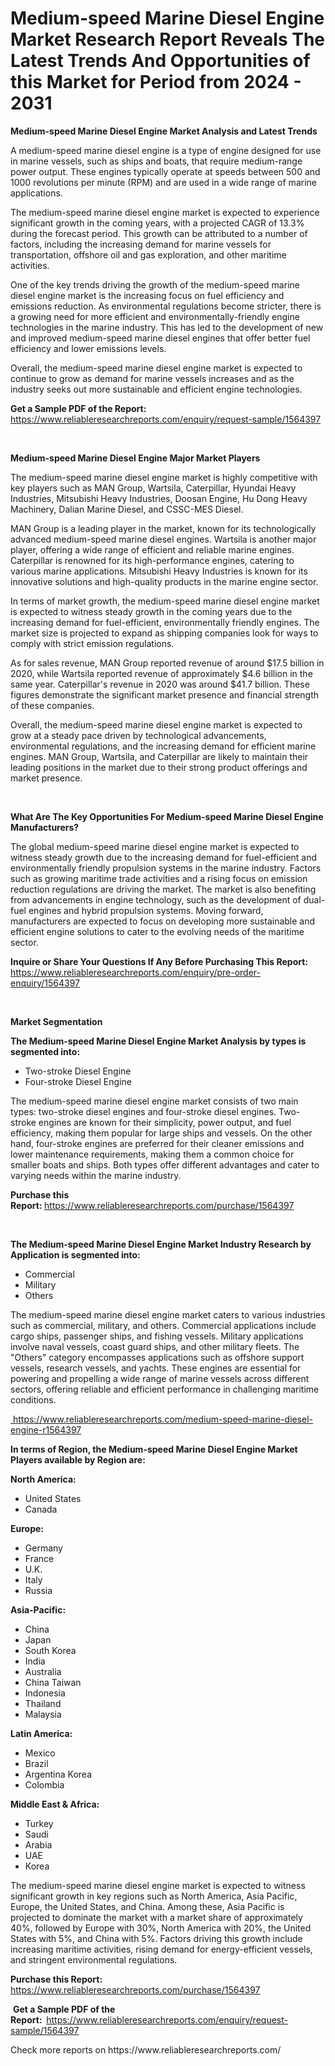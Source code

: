 <p><h1>Medium-speed Marine Diesel Engine Market Research Report Reveals The Latest Trends And Opportunities of this Market for Period from 2024 - 2031</h1></p><p><strong>Medium-speed Marine Diesel Engine Market Analysis and Latest Trends</strong></p>
<p><p>A medium-speed marine diesel engine is a type of engine designed for use in marine vessels, such as ships and boats, that require medium-range power output. These engines typically operate at speeds between 500 and 1000 revolutions per minute (RPM) and are used in a wide range of marine applications.</p><p>The medium-speed marine diesel engine market is expected to experience significant growth in the coming years, with a projected CAGR of 13.3% during the forecast period. This growth can be attributed to a number of factors, including the increasing demand for marine vessels for transportation, offshore oil and gas exploration, and other maritime activities.</p><p>One of the key trends driving the growth of the medium-speed marine diesel engine market is the increasing focus on fuel efficiency and emissions reduction. As environmental regulations become stricter, there is a growing need for more efficient and environmentally-friendly engine technologies in the marine industry. This has led to the development of new and improved medium-speed marine diesel engines that offer better fuel efficiency and lower emissions levels.</p><p>Overall, the medium-speed marine diesel engine market is expected to continue to grow as demand for marine vessels increases and as the industry seeks out more sustainable and efficient engine technologies.</p></p>
<p><strong>Get a Sample PDF of the Report:&nbsp;</strong> <a href="https://www.reliableresearchreports.com/enquiry/request-sample/1564397">https://www.reliableresearchreports.com/enquiry/request-sample/1564397</a></p>
<p>&nbsp;</p>
<p><strong>Medium-speed Marine Diesel Engine Major Market Players</strong></p>
<p><p>The medium-speed marine diesel engine market is highly competitive with key players such as MAN Group, Wartsila, Caterpillar, Hyundai Heavy Industries, Mitsubishi Heavy Industries, Doosan Engine, Hu Dong Heavy Machinery, Dalian Marine Diesel, and CSSC-MES Diesel. </p><p>MAN Group is a leading player in the market, known for its technologically advanced medium-speed marine diesel engines. Wartsila is another major player, offering a wide range of efficient and reliable marine engines. Caterpillar is renowned for its high-performance engines, catering to various marine applications. Mitsubishi Heavy Industries is known for its innovative solutions and high-quality products in the marine engine sector.</p><p>In terms of market growth, the medium-speed marine diesel engine market is expected to witness steady growth in the coming years due to the increasing demand for fuel-efficient, environmentally friendly engines. The market size is projected to expand as shipping companies look for ways to comply with strict emission regulations.</p><p>As for sales revenue, MAN Group reported revenue of around $17.5 billion in 2020, while Wartsila reported revenue of approximately $4.6 billion in the same year. Caterpillar's revenue in 2020 was around $41.7 billion. These figures demonstrate the significant market presence and financial strength of these companies.</p><p>Overall, the medium-speed marine diesel engine market is expected to grow at a steady pace driven by technological advancements, environmental regulations, and the increasing demand for efficient marine engines. MAN Group, Wartsila, and Caterpillar are likely to maintain their leading positions in the market due to their strong product offerings and market presence.</p></p>
<p>&nbsp;</p>
<p><strong>What Are The Key Opportunities For Medium-speed Marine Diesel Engine Manufacturers?</strong></p>
<p><p>The global medium-speed marine diesel engine market is expected to witness steady growth due to the increasing demand for fuel-efficient and environmentally friendly propulsion systems in the marine industry. Factors such as growing maritime trade activities and a rising focus on emission reduction regulations are driving the market. The market is also benefiting from advancements in engine technology, such as the development of dual-fuel engines and hybrid propulsion systems. Moving forward, manufacturers are expected to focus on developing more sustainable and efficient engine solutions to cater to the evolving needs of the maritime sector.</p></p>
<p><strong>Inquire or Share Your Questions If Any Before Purchasing This Report:</strong> <a href="https://www.reliableresearchreports.com/enquiry/pre-order-enquiry/1564397">https://www.reliableresearchreports.com/enquiry/pre-order-enquiry/1564397</a></p>
<p>&nbsp;</p>
<p><strong>Market Segmentation</strong></p>
<p><strong>The Medium-speed Marine Diesel Engine Market Analysis by types is segmented into:</strong></p>
<p><ul><li>Two-stroke Diesel Engine</li><li>Four-stroke Diesel Engine</li></ul></p>
<p><p>The medium-speed marine diesel engine market consists of two main types: two-stroke diesel engines and four-stroke diesel engines. Two-stroke engines are known for their simplicity, power output, and fuel efficiency, making them popular for large ships and vessels. On the other hand, four-stroke engines are preferred for their cleaner emissions and lower maintenance requirements, making them a common choice for smaller boats and ships. Both types offer different advantages and cater to varying needs within the marine industry.</p></p>
<p><strong>Purchase this Report:&nbsp;</strong><a href="https://www.reliableresearchreports.com/purchase/1564397">https://www.reliableresearchreports.com/purchase/1564397</a></p>
<p>&nbsp;</p>
<p><strong>The Medium-speed Marine Diesel Engine Market Industry Research by Application is segmented into:</strong></p>
<p><ul><li>Commercial</li><li>Military</li><li>Others</li></ul></p>
<p><p>The medium-speed marine diesel engine market caters to various industries such as commercial, military, and others. Commercial applications include cargo ships, passenger ships, and fishing vessels. Military applications involve naval vessels, coast guard ships, and other military fleets. The "Others" category encompasses applications such as offshore support vessels, research vessels, and yachts. These engines are essential for powering and propelling a wide range of marine vessels across different sectors, offering reliable and efficient performance in challenging maritime conditions.</p></p>
<p><a href="https://www.reliableresearchreports.com/medium-speed-marine-diesel-engine-r1564397">&nbsp;https://www.reliableresearchreports.com/medium-speed-marine-diesel-engine-r1564397</a></p>
<p><strong>In terms of Region, the Medium-speed Marine Diesel Engine Market Players available by Region are:</strong></p>
<p>
    <p> <strong> North America: </strong>
        <ul>
            <li>United States</li>
            <li>Canada</li>
        </ul>
        </p> 
    <p> <strong> Europe: </strong>
        <ul>
            <li>Germany</li>
            <li>France</li>
            <li>U.K.</li>
            <li>Italy</li>
            <li>Russia</li>
        </ul>
        </p> 
    <p> <strong> Asia-Pacific: </strong>
        <ul>
            <li>China</li>
            <li>Japan</li>
            <li>South Korea</li>
            <li>India</li>
            <li>Australia</li>
            <li>China Taiwan</li>
            <li>Indonesia</li>
            <li>Thailand</li>
            <li>Malaysia</li>
        </ul>
        </p> 
    <p> <strong> Latin America: </strong>
        <ul>
            <li>Mexico</li>
            <li>Brazil</li>
            <li>Argentina Korea</li>
            <li>Colombia</li>
        </ul>
        </p> 
    <p> <strong> Middle East & Africa: </strong>
        <ul>
            <li>Turkey</li>
            <li>Saudi</li>
            <li>Arabia</li>
            <li>UAE</li>
            <li>Korea</li>
        </ul>
    </p>
    </p>
<p><p>The medium-speed marine diesel engine market is expected to witness significant growth in key regions such as North America, Asia Pacific, Europe, the United States, and China. Among these, Asia Pacific is projected to dominate the market with a market share of approximately 40%, followed by Europe with 30%, North America with 20%, the United States with 5%, and China with 5%. Factors driving this growth include increasing maritime activities, rising demand for energy-efficient vessels, and stringent environmental regulations.</p></p>
<p><strong>Purchase this Report: </strong><a href="https://www.reliableresearchreports.com/purchase/1564397">https://www.reliableresearchreports.com/purchase/1564397</a></p>
<p>&nbsp;<strong>Get a Sample PDF of the Report:&nbsp;&nbsp;</strong><a href="https://www.reliableresearchreports.com/enquiry/request-sample/1564397">https://www.reliableresearchreports.com/enquiry/request-sample/1564397</a></p>
<p><strong></strong></p>
<p>Check more reports on https://www.reliableresearchreports.com/</p>
